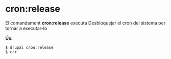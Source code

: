 # cron:release
El comandament **cron:release** executa Desbloquejar el cron del sistema per tornar a executar-lo

**Ús:**
```
$ drupal cron:release 
$ crr  
```
